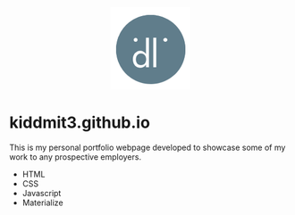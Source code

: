 <p align="center"><img src="./favicon-96x96.png" /></p>

# kiddmit3.github.io
This is my personal portfolio webpage developed to showcase some of my work to any prospective employers.
<ul>
<li>HTML</li>
<li>CSS</li>
<li>Javascript</li>
<li>Materialize</li>
</ul>
